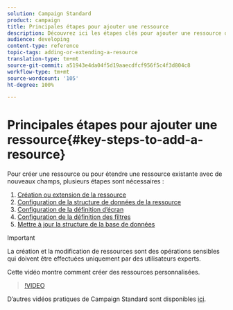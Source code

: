 ```yaml
---
solution: Campaign Standard
product: campaign
title: Principales étapes pour ajouter une ressource
description: Découvrez ici les étapes clés pour ajouter une ressource dans le modèle de données Adobe Campaign.
audience: developing
content-type: reference
topic-tags: adding-or-extending-a-resource
translation-type: tm+mt
source-git-commit: a51943e4da04f5d19aaecdfcf956f5c4f3d804c8
workflow-type: tm+mt
source-wordcount: '105'
ht-degree: 100%

---
```



# Principales étapes pour ajouter une ressource{#key-steps-to-add-a-resource}

Pour créer une ressource ou pour étendre une ressource existante avec de nouveaux champs, plusieurs étapes sont nécessaires :

1. [Création ou extension de la ressource](../../developing/using/creating-or-extending-the-resource.md)
1. [Configuration de la structure de données de la ressource](../../developing/using/configuring-the-resource-s-data-structure.md)
1. [Configuration de la définition d’écran](../../developing/using/configuring-the-screen-definition.md)
1. [Configuration de la définition des filtres](../../developing/using/configuring-filter-definition.md)
1. [Mettre à jour la structure de la base de données](../../developing/using/updating-the-database-structure.md)

>[!IMPORTANT]
>
>La création et la modification de ressources sont des opérations sensibles qui doivent être effectuées uniquement par des utilisateurs experts.

Cette vidéo montre comment créer des ressources personnalisées.

>[!VIDEO](https://video.tv.adobe.com/v/27715?quality=9&captions=eng)

D’autres vidéos pratiques de Campaign Standard sont disponibles [ici](https://experienceleague.adobe.com/docs/campaign-standard-learn/tutorials/overview.html?lang=fr).
